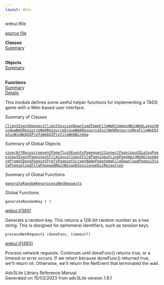 ```yaml
---
layout: docs
---
```

<span class="title">webui.t</span><span class="type">file</span>

[source file](../source/webui.t.html)

**Classes**  
[Summary](#_ClassSummary_)  
 

**Objects**  
[Summary](#_ObjectSummary_)  
 

**Functions**  
[Summary](#_FunctionSummary_)  
[Details](#_Functions_)

<div class="fdesc">

This module defines some useful helper functions for implementing a TADS
game with a Web-based user interface.

</div>

<span id="_ClassSummary_"></span>

<div class="mjhd">

<span class="hdln">Summary of Classes</span>  

</div>

[`ClientEventRequest`](../object/ClientEventRequest.html)[`ClientSession`](../object/ClientSession.html)[`DownloadTempFile`](../object/DownloadTempFile.html)[`WebCommandWin`](../object/WebCommandWin.html)[`WebLayoutWindow`](../object/WebLayoutWindow.html)[`WebResource`](../object/WebResource.html)[`WebResourceGroup`](../object/WebResourceGroup.html)[`WebResourceInit`](../object/WebResourceInit.html)[`WebResourceResFile`](../object/WebResourceResFile.html)[`WebStatusWin`](../object/WebStatusWin.html)[`WebUIPrefs`](../object/WebUIPrefs.html)[`WebUIProfile`](../object/WebUIProfile.html)[`WebWindow`](../object/WebWindow.html)
<span id="_ObjectSummary_"></span>

<div class="mjhd">

<span class="hdln">Summary of Global Objects</span>  

</div>

[`coverArtResource`](../object/coverArtResource.html)[`eventPage`](../object/eventPage.html)[`flushEventsPage`](../object/flushEventsPage.html)[`guestConnectPage`](../object/guestConnectPage.html)[`inputDialogPage`](../object/inputDialogPage.html)[`inputEventPage`](../object/inputEventPage.html)[`inputFileCancel`](../object/inputFileCancel.html)[`inputFilePage`](../object/inputFilePage.html)[`inputLinePage`](../object/inputLinePage.html)[`mainWebGroup`](../object/mainWebGroup.html)[`morePromptDonePage`](../object/morePromptDonePage.html)[`setPrefsPage`](../object/setPrefsPage.html)[`setScreenNamePage`](../object/setScreenNamePage.html)[`tempFileDownloadPage`](../object/tempFileDownloadPage.html)[`uiStatePage`](../object/uiStatePage.html)[`uploadFilePage`](../object/uploadFilePage.html)[`webMainWin`](../object/webMainWin.html)[`webSession`](../object/webSession.html)[`webuiResources`](../object/webuiResources.html)
<span id="FunctionSummary_"></span>

<div class="mjhd">

<span class="hdln">Summary of Global Functions</span>  

</div>

[`generateRandomKey`](#generateRandomKey)[`processNetRequests`](#processNetRequests)

<span id="_Functions_"></span>

<div class="mjhd">

<span class="hdln">Global Functions</span>  

</div>

<span id="generateRandomKey"></span>

`generateRandomKey ( )`

[webui.t](../file/webui.t.html)\[[360](../source/webui.t.html#360)\]

<div class="desc">

Generate a random key. This returns a 128-bit random number as a hex
string. This is designed for ephemeral identifiers, such as session
keys.

</div>

<span id="processNetRequests"></span>

`processNetRequests (doneFunc, timeout?)`

[webui.t](../file/webui.t.html)\[[1493](../source/webui.t.html#1493)\]

<div class="desc">

Process network requests. Continues until doneFunc() returns true, or a
timeout or error occurs. If we return because doneFunc() returned true,
we'll return nil. Otherwise, we'll return the NetEvent that terminated
the wait.

</div>

<div class="ftr">

Adv3Lite Library Reference Manual  
Generated on 15/03/2023 from adv3Lite version 1.6.1

</div>
